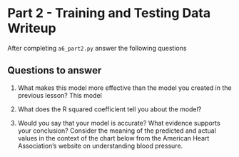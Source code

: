 # Part 2 - Training and Testing Data Writeup

After completing `a6_part2.py` answer the following questions

## Questions to answer

1. What makes this model more effective than the model you created in the previous lesson?
This model 

2. What does the R squared coefficient tell you about the model?


3. Would you say that your model is accurate? What evidence supports your conclusion? Consider the meaning of the predicted and actual values in the context of the chart below from the American Heart Association’s website on understanding blood pressure.